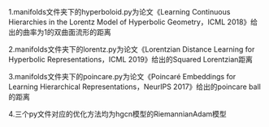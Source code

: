 1.manifolds文件夹下的hyperboloid.py为论文《Learning Continuous Hierarchies in the Lorentz Model of Hyperbolic Geometry，ICML 2018》给出的曲率为1的双曲面流形的距离

2.manifolds文件夹下的lorentz.py为论文《Lorentzian Distance Learning for Hyperbolic Representations，ICML 2019》给出的Squared Lorentzian距离

3.manifolds文件夹下的poincare.py为论文《Poincaré Embeddings for Learning Hierarchical Representations，NeurIPS 2017》给出的poincare ball的距离

4.三个py文件对应的优化方法均为hgcn模型的RiemannianAdam模型
